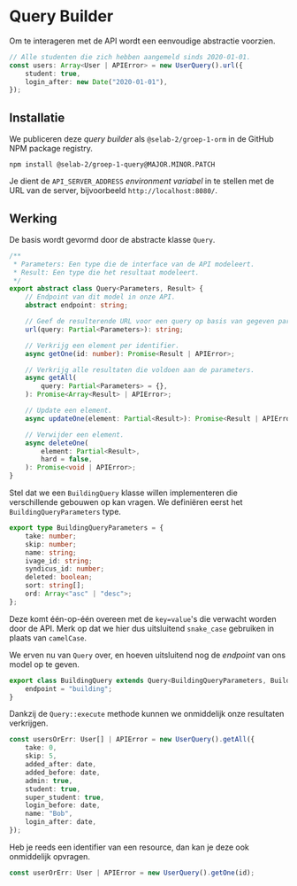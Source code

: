 # Query Builder

Om te interageren met de API wordt een eenvoudige abstractie voorzien.

```typescript
// Alle studenten die zich hebben aangemeld sinds 2020-01-01.
const users: Array<User | APIError> = new UserQuery().url({
    student: true,
    login_after: new Date("2020-01-01"),
});
```

## Installatie

We publiceren deze _query builder_ als `@selab-2/groep-1-orm` in de GitHub NPM package registry.

```shell
npm install @selab-2/groep-1-query@MAJOR.MINOR.PATCH
```

Je dient de `API_SERVER_ADDRESS` _environment variabel_ in te stellen met de URL van de server, bijvoorbeeld `http://localhost:8080/`.

## Werking

De basis wordt gevormd door de abstracte klasse `Query`.

```typescript
/**
 * Parameters: Een type die de interface van de API modeleert.
 * Result: Een type die het resultaat modeleert.
 */
export abstract class Query<Parameters, Result> {
    // Endpoint van dit model in onze API.
    abstract endpoint: string;

    // Geef de resulterende URL voor een query op basis van gegeven parameters.
    url(query: Partial<Parameters>): string;

    // Verkrijg een element per identifier.
    async getOne(id: number): Promise<Result | APIError>;

    // Verkrijg alle resultaten die voldoen aan de parameters.
    async getAll(
        query: Partial<Parameters> = {},
    ): Promise<Array<Result> | APIError>;

    // Update een element.
    async updateOne(element: Partial<Result>): Promise<Result | APIError>;

    // Verwijder een element.
    async deleteOne(
        element: Partial<Result>,
        hard = false,
    ): Promise<void | APIError>;
}
```

Stel dat we een `BuildingQuery` klasse willen implementeren die verschillende gebouwen op kan vragen. We definiëren eerst het `BuildingQueryParameters` type.

```typescript
export type BuildingQueryParameters = {
    take: number;
    skip: number;
    name: string;
    ivage_id: string;
    syndicus_id: number;
    deleted: boolean;
    sort: string[];
    ord: Array<"asc" | "desc">;
};
```

Deze komt één-op-één overeen met de `key=value`'s die verwacht worden door de API. Merk op dat we hier dus uitsluitend `snake_case` gebruiken in plaats van `camelCase`.

We erven nu van `Query` over, en hoeven uitsluitend nog de _endpoint_ van ons model op te geven.

```typescript
export class BuildingQuery extends Query<BuildingQueryParameters, Building> {
    endpoint = "building";
}
```

Dankzij de `Query::execute` methode kunnen we onmiddelijk onze resultaten verkrijgen.

```typescript
const usersOrErr: User[] | APIError = new UserQuery().getAll({
    take: 0,
    skip: 5,
    added_after: date,
    added_before: date,
    admin: true,
    student: true,
    super_student: true,
    login_before: date,
    name: "Bob",
    login_after: date,
});
```

Heb je reeds een identifier van een resource, dan kan je deze ook onmiddelijk opvragen.

```typescript
const userOrErr: User | APIError = new UserQuery().getOne(id);
```
